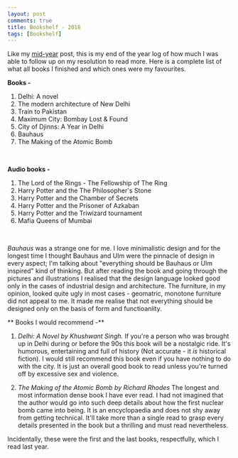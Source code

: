 ```yaml
---
layout: post
comments: true
title: Bookshelf - 2018
tags: [Bookshelf]
---
```


Like my [mid-year](https://krtkush.com/2018/06/17/bookshelf-june-2018.html) post, this is my end of the year log of how much I was able to follow up on my resolution to read more. Here is a complete list of what all books I finished and which ones were my favourites.

**Books -** 

1. Delhi: A novel
2. The modern architecture of New Delhi
3. Train to Pakistan
4. Maximum City: Bombay Lost & Found 
5. City of Djinns: A Year in Delhi
6. Bauhaus
7. The Making of the Atomic Bomb

<br>

**Audio books -**

1. The Lord of the Rings - The Fellowship of The Ring
2. Harry Potter and the The Philosopher's Stone
3. Harry Potter and the Chamber of Secrets
4. Harry Potter and the Prisoner of Azkaban
5. Harry Potter and the Triwizard tournament
6. Mafia Queens of Mumbai

<br>

*Bauhaus* was a strange one for me. I love minimalistic design and for the longest time I thought Bauhaus and Ulm were the pinnacle of design in every aspect; I'm talking about "everything should be Bauhaus or Ulm inspired" kind of thinking. But after reading the book and going through the pictures and illustrations I realised that the design language looked good only in the cases of industrial design and architecture. The furniture, in my opinion, looked quite ugly in most cases - geomatric, monotone furniture did not appeal to me. It made me realise that not everything should be designed only on the basis of form and functioanlity.

** Books I would recommend -**

1. *Delhi: A Novel by Khushwant Singh.* If you're a person who was brought up in Delhi during or before the 90s this book will be a nostalgic ride. It's humorous, entertaining and full of history (Not accurate - it *is* historical fiction). I would still recommend this book even if you have nothing to do with the city. It is just an overall good book to read unless you're turned off by excessive sex and violence.

2. *The Making of the Atomic Bomb by Richard Rhodes* The longest and most information dense book I have ever read. I had not imagined that the author would go into such deep details about how the first nuclear bomb came into being. It is an encyclopaedia and does not shy away from getting technical. It'll take more than a single read to grasp every details presented in the book but a thrilling and must read nevertheless.

Incidentally, these were the first and the last books, respectfully, which I read last year.